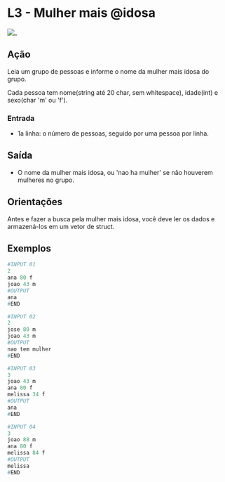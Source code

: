 # L3 - Mulher mais @idosa

![_](cover.jpg)

## Ação

Leia um grupo de pessoas e informe o nome da mulher mais idosa do grupo.

Cada pessoa tem nome(string até 20 char, sem whitespace), idade(int) e sexo(char 'm' ou 'f').

### Entrada

- 1a linha: o número de pessoas, seguido por uma pessoa por linha.

## Saída

- O nome da mulher mais idosa, ou 'nao ha mulher' se não houverem mulheres no grupo.

## Orientações

Antes e fazer a busca pela mulher mais idosa, você deve ler os dados e armazená-los em um vetor de struct.

## Exemplos

``` py
#INPUT 01
2
ana 80 f
joao 43 m
#OUTPUT
ana
#END
```

```py
#INPUT 02
2
jose 80 m
joao 43 m
#OUTPUT
nao tem mulher
#END
```

```py
#INPUT 03
3
joao 43 m
ana 80 f
melissa 34 f
#OUTPUT
ana
#END
```

```py
#INPUT 04
3
joao 88 m
ana 80 f
melissa 84 f
#OUTPUT
melissa
#END
```
